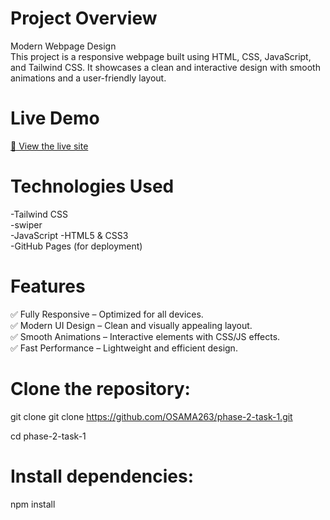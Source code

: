 # Project Overview

Modern Webpage Design  
This project is a responsive webpage built using HTML, CSS, JavaScript, and Tailwind CSS. It showcases a clean and interactive design with smooth animations and a user-friendly layout.

# Live Demo  
[🔗 View the live site](https://osama263.github.io/phase-2-task-1/)

# Technologies Used

-Tailwind CSS  
-swiper  
-JavaScript 
-HTML5 & CSS3  
-GitHub Pages (for deployment)  

# Features

✅ Fully Responsive – Optimized for all devices.  
✅ Modern UI Design – Clean and visually appealing layout.  
✅ Smooth Animations – Interactive elements with CSS/JS effects.  
✅ Fast Performance – Lightweight and efficient design.  


# Clone the repository:  

git clone git clone https://github.com/OSAMA263/phase-2-task-1.git

cd phase-2-task-1

# Install dependencies:

npm install
